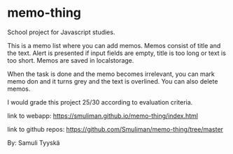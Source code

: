 # memo-thing
School project for Javascript studies.

This is a memo list where you can add memos. Memos consist of title and the text. Alert is presented if 
input fields are empty, title is too long or text is too short. Memos are saved in localstorage.

When the task is done and the memo becomes irrelevant, you can mark memo don and it turns grey and the text is overlined. 
You can also delete memos.

I would grade this project 25/30 according to evaluation criteria.

link to webapp: https://smuliman.github.io/memo-thing/index.html

link to github repos: https://github.com/Smuliman/memo-thing/tree/master

By: Samuli Tyyskä
